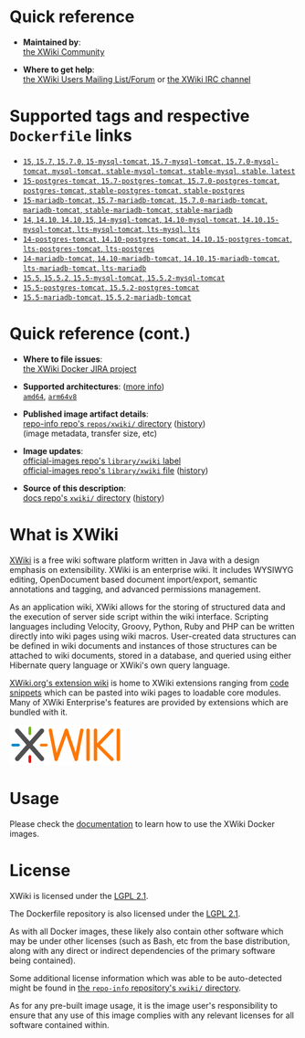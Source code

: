 <!--

********************************************************************************

WARNING:

    DO NOT EDIT "xwiki/README.md"

    IT IS AUTO-GENERATED

    (from the other files in "xwiki/" combined with a set of templates)

********************************************************************************

-->

# Quick reference

-	**Maintained by**:  
	[the XWiki Community](https://github.com/xwiki-contrib/docker-xwiki)

-	**Where to get help**:  
	[the XWiki Users Mailing List/Forum](http://dev.xwiki.org/xwiki/bin/view/Community/MailingLists) or [the XWiki IRC channel](http://dev.xwiki.org/xwiki/bin/view/Community/IRC)

# Supported tags and respective `Dockerfile` links

-	[`15`, `15.7`, `15.7.0`, `15-mysql-tomcat`, `15.7-mysql-tomcat`, `15.7.0-mysql-tomcat`, `mysql-tomcat`, `stable-mysql-tomcat`, `stable-mysql`, `stable`, `latest`](https://github.com/xwiki-contrib/docker-xwiki/blob/d59d719dd80977ba9ae0e95e7806e93b65aed479/15/mysql-tomcat/Dockerfile)
-	[`15-postgres-tomcat`, `15.7-postgres-tomcat`, `15.7.0-postgres-tomcat`, `postgres-tomcat`, `stable-postgres-tomcat`, `stable-postgres`](https://github.com/xwiki-contrib/docker-xwiki/blob/d59d719dd80977ba9ae0e95e7806e93b65aed479/15/postgres-tomcat/Dockerfile)
-	[`15-mariadb-tomcat`, `15.7-mariadb-tomcat`, `15.7.0-mariadb-tomcat`, `mariadb-tomcat`, `stable-mariadb-tomcat`, `stable-mariadb`](https://github.com/xwiki-contrib/docker-xwiki/blob/d59d719dd80977ba9ae0e95e7806e93b65aed479/15/mariadb-tomcat/Dockerfile)
-	[`14`, `14.10`, `14.10.15`, `14-mysql-tomcat`, `14.10-mysql-tomcat`, `14.10.15-mysql-tomcat`, `lts-mysql-tomcat`, `lts-mysql`, `lts`](https://github.com/xwiki-contrib/docker-xwiki/blob/88646b0a3b82c61a4aead5939b374df1cdf2d2b6/14/mysql-tomcat/Dockerfile)
-	[`14-postgres-tomcat`, `14.10-postgres-tomcat`, `14.10.15-postgres-tomcat`, `lts-postgres-tomcat`, `lts-postgres`](https://github.com/xwiki-contrib/docker-xwiki/blob/88646b0a3b82c61a4aead5939b374df1cdf2d2b6/14/postgres-tomcat/Dockerfile)
-	[`14-mariadb-tomcat`, `14.10-mariadb-tomcat`, `14.10.15-mariadb-tomcat`, `lts-mariadb-tomcat`, `lts-mariadb`](https://github.com/xwiki-contrib/docker-xwiki/blob/88646b0a3b82c61a4aead5939b374df1cdf2d2b6/14/mariadb-tomcat/Dockerfile)
-	[`15.5`, `15.5.2`, `15.5-mysql-tomcat`, `15.5.2-mysql-tomcat`](https://github.com/xwiki-contrib/docker-xwiki/blob/87cd49b5f9ff731aa41723d1badb705e06f4aa41/15.5/mysql-tomcat/Dockerfile)
-	[`15.5-postgres-tomcat`, `15.5.2-postgres-tomcat`](https://github.com/xwiki-contrib/docker-xwiki/blob/87cd49b5f9ff731aa41723d1badb705e06f4aa41/15.5/postgres-tomcat/Dockerfile)
-	[`15.5-mariadb-tomcat`, `15.5.2-mariadb-tomcat`](https://github.com/xwiki-contrib/docker-xwiki/blob/87cd49b5f9ff731aa41723d1badb705e06f4aa41/15.5/mariadb-tomcat/Dockerfile)

# Quick reference (cont.)

-	**Where to file issues**:  
	[the XWiki Docker JIRA project](http://jira.xwiki.org/browse/XDOCKER)

-	**Supported architectures**: ([more info](https://github.com/docker-library/official-images#architectures-other-than-amd64))  
	[`amd64`](https://hub.docker.com/r/amd64/xwiki/), [`arm64v8`](https://hub.docker.com/r/arm64v8/xwiki/)

-	**Published image artifact details**:  
	[repo-info repo's `repos/xwiki/` directory](https://github.com/docker-library/repo-info/blob/master/repos/xwiki) ([history](https://github.com/docker-library/repo-info/commits/master/repos/xwiki))  
	(image metadata, transfer size, etc)

-	**Image updates**:  
	[official-images repo's `library/xwiki` label](https://github.com/docker-library/official-images/issues?q=label%3Alibrary%2Fxwiki)  
	[official-images repo's `library/xwiki` file](https://github.com/docker-library/official-images/blob/master/library/xwiki) ([history](https://github.com/docker-library/official-images/commits/master/library/xwiki))

-	**Source of this description**:  
	[docs repo's `xwiki/` directory](https://github.com/docker-library/docs/tree/master/xwiki) ([history](https://github.com/docker-library/docs/commits/master/xwiki))

# What is XWiki

[XWiki](http://xwiki.org) is a free wiki software platform written in Java with a design emphasis on extensibility. XWiki is an enterprise wiki. It includes WYSIWYG editing, OpenDocument based document import/export, semantic annotations and tagging, and advanced permissions management.

As an application wiki, XWiki allows for the storing of structured data and the execution of server side script within the wiki interface. Scripting languages including Velocity, Groovy, Python, Ruby and PHP can be written directly into wiki pages using wiki macros. User-created data structures can be defined in wiki documents and instances of those structures can be attached to wiki documents, stored in a database, and queried using either Hibernate query language or XWiki's own query language.

[XWiki.org's extension wiki](http://extensions.xwiki.org) is home to XWiki extensions ranging from [code snippets](http://snippets.xwiki.org) which can be pasted into wiki pages to loadable core modules. Many of XWiki Enterprise's features are provided by extensions which are bundled with it.

![logo](https://raw.githubusercontent.com/docker-library/docs/6fb07a8dacbad5cc548b87e4c267823a4aa98660/xwiki/logo.png)

# Usage

Please check the [documentation](https://github.com/xwiki-contrib/docker-xwiki/blob/master/README.md) to learn how to use the XWiki Docker images.

# License

XWiki is licensed under the [LGPL 2.1](https://github.com/xwiki-contrib/docker-xwiki/blob/master/LICENSE).

The Dockerfile repository is also licensed under the [LGPL 2.1](https://github.com/xwiki-contrib/docker-xwiki/blob/master/LICENSE).

As with all Docker images, these likely also contain other software which may be under other licenses (such as Bash, etc from the base distribution, along with any direct or indirect dependencies of the primary software being contained).

Some additional license information which was able to be auto-detected might be found in [the `repo-info` repository's `xwiki/` directory](https://github.com/docker-library/repo-info/tree/master/repos/xwiki).

As for any pre-built image usage, it is the image user's responsibility to ensure that any use of this image complies with any relevant licenses for all software contained within.
